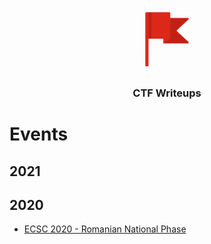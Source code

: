 <p align="center">
  <img height="100" width="100" src="flag.png" />
  <h3 align="center">CTF Writeups</h3>
</p>

# Events
## 2021
## 2020
- [ECSC 2020 - Romanian National Phase](https://github.com/sorinraduta/Writeups/tree/main/ECSC%202020%20-%20Romanian%20National%20Phase)
